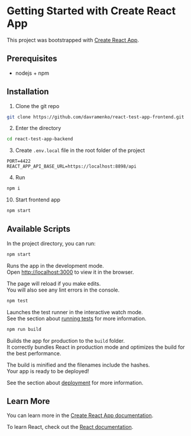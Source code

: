 # Getting Started with Create React App

This project was bootstrapped with [Create React App](https://github.com/facebook/create-react-app).

## Prerequisites

* nodejs + npm

## Installation

1. Clone the git repo
```bash
git clone https://github.com/davramenko/react-test-app-frontend.git
```

2. Enter the directory
```bash
cd react-test-app-backend
```

3. Create `.env.local` file in the root folder of the project
```
PORT=4422
REACT_APP_API_BASE_URL=https://localhost:8898/api
```

4. Run
```bash
npm i
```

10. Start frontend app
```bash
npm start
```

## Available Scripts

In the project directory, you can run:

```bash
npm start
```

Runs the app in the development mode.\
Open [http://localhost:3000](http://localhost:3000) to view it in the browser.

The page will reload if you make edits.\
You will also see any lint errors in the console.

```bash
npm test
```

Launches the test runner in the interactive watch mode.\
See the section about [running tests](https://facebook.github.io/create-react-app/docs/running-tests) for more information.

```bash
npm run build
```

Builds the app for production to the `build` folder.\
It correctly bundles React in production mode and optimizes the build for the best performance.

The build is minified and the filenames include the hashes.\
Your app is ready to be deployed!

See the section about [deployment](https://facebook.github.io/create-react-app/docs/deployment) for more information.

## Learn More

You can learn more in the [Create React App documentation](https://facebook.github.io/create-react-app/docs/getting-started).

To learn React, check out the [React documentation](https://reactjs.org/).
